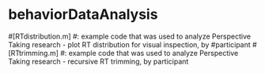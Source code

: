# behaviorDataAnalysis
#[RTdistribution.m]
#: example code that was used to analyze Perspective Taking research - plot RT distribution for visual inspection, by #participant
#[RTtrimming.m]
#: example code that was used to analyze Perspective Taking research - recursive RT trimming, by participant
